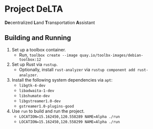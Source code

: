 # Project DeLTA

**De**centralized **L**and **T**ransportation **A**ssistant

## Building and Running

1. Set up a toolbox container.
   - Run, `toolbox create --image quay.io/toolbx-images/debian-toolbox:12`
2. Set up Rust via `rustup`.
   - Optionally, install `rust-analyzer` via `rustup component add rust-analyzer`.
3. Install the following system dependencies via `apt`:
   - `libgtk-4-dev`
   - `libadwaita-1-dev`
   - `libshumate-dev`
   - `libgstreamer1.0-dev`
   - `gstreamer1.0-plugins-good`
4. Use `run` to build and run the project.
   - `LOCATION=15.162450,120.558289 NAME=Alpha ./run`
   - `LOCATION=15.162450,120.558299 NAME=Alpha ./run`

